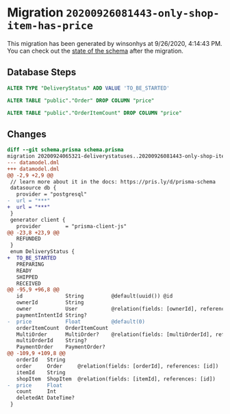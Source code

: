 # Migration `20200926081443-only-shop-item-has-price`

This migration has been generated by winsonhys at 9/26/2020, 4:14:43 PM.
You can check out the [state of the schema](./schema.prisma) after the migration.

## Database Steps

```sql
ALTER TYPE "DeliveryStatus" ADD VALUE 'TO_BE_STARTED'

ALTER TABLE "public"."Order" DROP COLUMN "price"

ALTER TABLE "public"."OrderItemCount" DROP COLUMN "price"
```

## Changes

```diff
diff --git schema.prisma schema.prisma
migration 20200924065321-deliverystatuses..20200926081443-only-shop-item-has-price
--- datamodel.dml
+++ datamodel.dml
@@ -2,9 +2,9 @@
 // learn more about it in the docs: https://pris.ly/d/prisma-schema
 datasource db {
   provider = "postgresql"
-  url = "***"
+  url = "***"
 }
 generator client {
   provider        = "prisma-client-js"
@@ -23,8 +23,9 @@
   REFUNDED
 }
 enum DeliveryStatus {
+  TO_BE_STARTED
   PREPARING
   READY
   SHIPPED
   RECEIVED
@@ -95,9 +96,8 @@
   id              String         @default(uuid()) @id
   ownerId         String
   owner           User           @relation(fields: [ownerId], references: [id])
   paymentIntentId String?
-  price           Float          @default(0)
   orderItemCount  OrderItemCount
   MultiOrder      MultiOrder?    @relation(fields: [multiOrderId], references: [id])
   multiOrderId    String?
   PaymentOrder    PaymentOrder?
@@ -109,9 +109,8 @@
   orderId   String
   order     Order     @relation(fields: [orderId], references: [id])
   itemId    String
   shopItem  ShopItem  @relation(fields: [itemId], references: [id])
-  price     Float
   count     Int
   deletedAt DateTime?
 }
```


